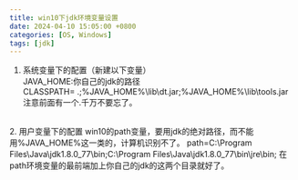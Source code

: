 ```yaml
---
title: win10下jdk环境变量设置
date: 2024-04-10 15:05:00 +0800
categories: [OS, Windows]
tags: [jdk]
---
```


1. 系统变量下的配置（新建以下变量）  
JAVA_HOME:你自己的jdk的路径  
CLASSPATH= .;%JAVA_HOME%\lib\dt.jar;%JAVA_HOME%\lib\tools.jar  
注意前面有一个.千万不要忘了。  
<br>
2. 用户变量下的配置
win10的path变量，要用jdk的绝对路径，而不能用%JAVA_HOME%这一类的，计算机识别不了。  
path=C:\Program Files\Java\jdk1.8.0_77\bin;C:\Program Files\Java\jdk1.8.0_77\bin\jre\bin;  
在path环境变量的最前端加上你自己的jdk的这两个目录就好了。
